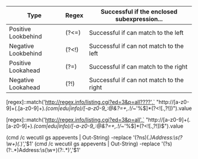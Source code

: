 Type | Regex | Successful if the enclosed subexpression...
--- | --- | ---
Positive Lookbehind | (?<=) | Successful if can match to the left
Negative Lookbehind | (?<\!) | Successful if can not match to the left
Positive Lookahead | (?=) | Successful if can match to the right
Negative Lookahead | (?!) | Successful if can not match to the right 

[regex]::match('http://regex.info/listing.cgi?ed=3&p=all????',`
"http://[a-z0-9]+(\.[a-z0-9]+)*\.(com|edu|info)/[-a-z0-9_:\@&?=+,.!/~*'%\$]*(?<![.,?!])").value

[regex]::match('http://regex.info/listing.cgi?ed=3&p=all',`
"http://[a-z0-9]+(\.[a-z0-9]+)*\.(com|edu|info)/[-a-z0-9_:\@&?=+,.!/~*'%\$]*(?<![.,?!])$").value

(cmd /c wecutil gs appevents | Out-String) -replace '(?ns)(.*)Address:\s(?<ServerName>\w+)(.*)','$1'
(cmd /c wecutil gs appevents | Out-String) -replace '(?s)(?:.*)Address:\s(\w+)(?:.*)','$1'